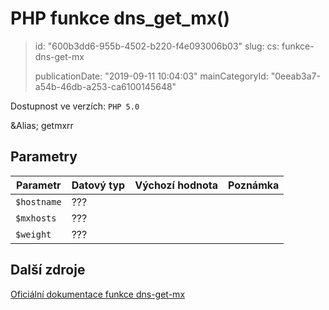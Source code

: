 PHP funkce dns_get_mx()
=======================

> id: "600b3dd6-955b-4502-b220-f4e093006b03"
> slug:
> 	cs: funkce-dns-get-mx
>
> publicationDate: "2019-09-11 10:04:03"
> mainCategoryId: "0eeab3a7-a54b-46db-a253-ca6100145648"

Dostupnost ve verzích: `PHP 5.0`

&Alias; <function>getmxrr</function>


Parametry
--------------

| Parametr | Datový typ | Výchozí hodnota | Poznámka |
|-----|-----|-----|-----|
| `$hostname` | ??? |  |  |
| `$mxhosts` | ??? |  |  |
| `$weight` | ??? |  |  |


Další zdroje
------------

[Oficiální dokumentace funkce dns-get-mx](https://www.php.net/manual/en/function.dns-get-mx.php)
